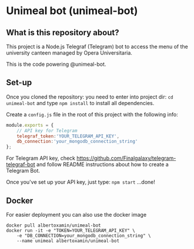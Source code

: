 # Unimeal bot (unimeal-bot)

## What is this repository about?
This project is a Node.js Telegraf (Telegram) bot to access the menu of the university canteen managed by Opera Universitaria.

This is the code powering @unimeal-bot.

## Set-up
Once you cloned the repository:
you need to enter into project dir: `cd unimeal-bot`
and type `npm install` to install all dependencies.

Create a `config.js` file in the root of this project with the following info:
```javascript
module.exports = {
    // API key for Telegram
    telegraf_token:'YOUR_TELEGRAM_API_KEY',
    db_connection:'your_mongodb_connection_string'
};
```
For Telegram API key, check https://github.com/Finalgalaxy/telegram-telegraf-bot and follow README instructions about how to create a Telegram Bot.

Once you've set up your API key, just type:
`npm start`
...done!

## Docker
For easier deployment you can also use the docker image

```shell
docker pull albertoxamin/unimeal-bot
docker run -it -e "TOKEN=YOUR_TELEGRAM_API_KEY" \
    -e "DB_CONNECTION=your_mongodb_connection_string" \
    --name unimeal albertoxamin/unimeal-bot
```
